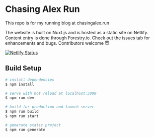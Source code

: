 # Chasing Alex Run

This repo is for my running blog at chasingalex.run

The website is built on Nuxt.js and is hosted as a static site on Netlify. Content entry is done through Forestry.io.  Check out the issues tab for enhancements and bugs. Contributors welcome 😇

[![Netlify Status](https://api.netlify.com/api/v1/badges/8d5d4cac-4684-4acd-9301-e73e7d160ff4/deploy-status)](https://app.netlify.com/sites/chasingalex-run/deploys)

## Build Setup

``` bash
# install dependencies
$ npm install

# serve with hot reload at localhost:3000
$ npm run dev

# build for production and launch server
$ npm run build
$ npm run start

# generate static project
$ npm run generate
```

